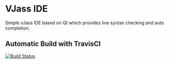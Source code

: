 # VJass IDE

Simple vJass IDE based on Qt which provides live syntax checking and auto completion.

## Automatic Build with TravisCI

[![Build Status](https://travis-ci.org/tdauth/vjasside.svg?branch=master)](https://travis-ci.org/tdauth/vjasside)

